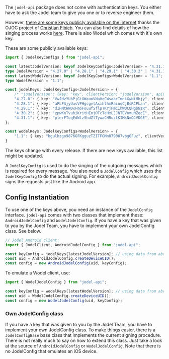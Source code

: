 The `jodel-api` package does not come with authentication keys. You either have to ask the Jodel team to give you one or to reverse engineer them.

However, [there are some keys publicly available on the internet](https://bitbucket.org/cfib90/ojoc/src/HEAD/OJOC/Config.py?at=public&fileviewer=file-view-default) thanks the OJOC project of [Christian Fibich](https://bitbucket.org/cfib90). You can also find details of how the singing process works [here](https://bitbucket.org/cfib90/ojoc/issues/14/keep-up-with-hmac-key-changes). There is also Wodel which comes with it's own key.

These are some publicly available keys:
```TypeScript
import { JodelKeyConfigs } from "jodel-api";

const latestJodelVersion: keyof JodelKeyConfigs<JodelVersion> = "4.31.1";
type JodelVersion = "4.27.0" | "4.28.1" | "4.29.1" | "4.30.2" | "4.31.1";
const latestWodelVersion: keyof JodelKeyConfigs<WodelVersion> = "1.1";
type WodelVersion = "1.1";

const jodelKeys: JodelKeyConfigs<JodelVersion> = {
	/* "jodelVersion": {key: "key", clientVersion: "jodelVersion", apiVersion: "0.2"} */
	"4.27.0": { key: "VwJHzYUbPjGiXWauoVNaHoCWsaacTmnkGwNtHhjy", clientVersion: "4.27.0", apiVersion: "0.2" },
	"4.28.1": { key: "aPLFAjyUusVPHgcgvlAxihthmRaiuqCjBsRCPLan", clientVersion: "4.28.1", apiVersion: "0.2" },
	"4.29.1": { key: "dIHNtHWOxFmoFouufSflpTKYjPmCIhWUCQHgbNzR", clientVersion: "4.29.1", apiVersion: "0.2" },
	"4.30.2": { key: "zpwKnTvubiKritHEnjOTcTeHxLJJNTEVumuNZqcE", clientVersion: "4.30.2", apiVersion: "0.2" },
	"4.31.1": { key: "plerFToqEdWlzShdZlTywaCHRuzlKIMsNmOJVDGE", clientVersion: "4.31.1", apiVersion: "0.2" },
};

const wodelKeys: JodelKeyConfigs<WodelVersion> = {
	"1.1": { key: "bgulhzgo9876GFKgguzTZITFGMn879087vbgGFuz", clientVersion: "1.1", apiVersion: "0.2" }
}
```
The keys change with every release. If there are new keys available, this list might be updated.

A `JodelKeyConfig` is used to do the singing of the outgoing messages which is required for every message. You also need a `JodelConfig` which uses the `JodelKeyConfig` to do the actual signing. For example, `AndroidJodelConfig` signs the requests just like the Android app.

## Config Instantiation
To use one of the keys above, you need an instance of the `JodelConfig` interface. `jodel-api` comes with two classes that implement these: `AndroidJodelConfig` and `WodelJodelConfig`. If you have a key that was given to you by the Jodel Team, you have to implement your own JodelConfig class. See below.
```TypeScript
// Jodel Android client:
import { JodelClient, AndroidJodelConfig } from "jodel-api";

const keyConfig = jodelKeys[latestJodelVersion]; // using data from above
const uid = AndroidJodelConfig.createDeviceUID();
const config = new AndroidJodelConfig(uid, keyConfig);
```

To emulate a Wodel client, use:
```TypeScript
import { WodelJodelConfig } from "jodel-api";

const keyConfig = wodelKeys[latestWodelVersion]; // using data from above
const uid = WodelJodelConfig.createDeviceUID();
const config = new WodelJodelConfig(uid, keyConfig);
```

### Own JodelConfig class
If you have a key that was given to you by the Jodel Team, you have to implement your own JodelConfig class. To make things easier, there is a `JodelConfigBase` base class that implements the current signing procedure. There is not really much to say on how to extend this class. Just take a look at the source of `AndroidJodelConfig` or `WodelJodelConfig`. Note that there is no JodelConfig that emulates an iOS device.
